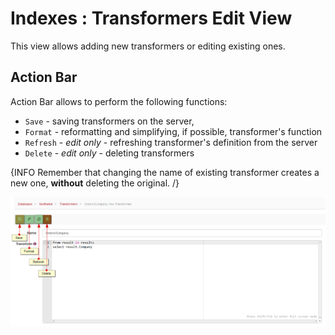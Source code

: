 # Indexes : Transformers Edit View

This view allows adding new transformers or editing existing ones.

## Action Bar

Action Bar allows to perform the following functions:

- `Save` - saving transformers on the server,
- `Format` - reformatting and simplifying, if possible, transformer's function
- `Refresh` - _edit only_ - refreshing transformer's definition from the server
- `Delete` - _edit only_ - deleting transformers

{INFO Remember that changing the name of existing transformer creates a new one, **without** deleting the original. /}

![Figure 1. Studio. Transformers Edit View. Action Bar.](images/transformers_edit_view-action_bar-1.png)
